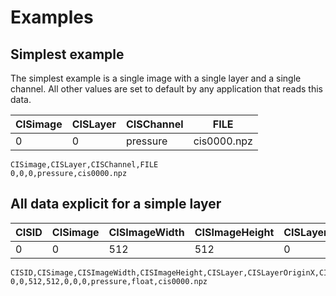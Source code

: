 # Examples

## Simplest example
The simplest example is a single image with a single layer and a single channel. All other values are set to default by any application that reads this data.

|CISimage|CISLayer|CISChannel|FILE|
|-|-|-|-|
|0|0|pressure|cis0000.npz|

```
CISimage,CISLayer,CISChannel,FILE
0,0,0,pressure,cis0000.npz
```

## All data explicit for a simple layer

|CISID|CISimage|CISImageWidth|CISImageHeight|CISLayer|CISLayerOriginX|CISLayerOriginY|CISChannel|CISChannelType|FILE|
|-|-|-|-|-|-|-|-|-|-|
|0|0|512|512|0|0|0|pressure|float|cis0000.npz|

```
CISID,CISimage,CISImageWidth,CISImageHeight,CISLayer,CISLayerOriginX,CISLayerOriginY,CISChannel,CISChannelType,FILE
0,0,512,512,0,0,0,pressure,float,cis0000.npz
```
